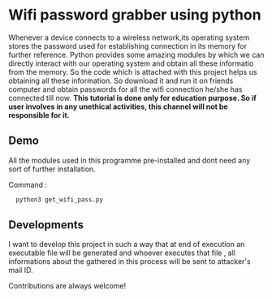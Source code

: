 
# Wifi password grabber using python

Whenever a device connects to a wireless network,its operating system stores the password used for establishing connection in its memory for further reference. Python provides some amazing modules by which we can directly interact with our operating system and obtain all these informatio from the memory. So the code which is attached with this project helps us obtaining all these information. So download it and run it on friends computer and obtain passwords for all the wifi connection he/she has connected till now. __This tutorial is done only for education purpose. So if user involves in any unethical activities, this channel will not be responsible for it.__




## Demo

All the modules used in this programme pre-installed and dont need any sort of further installation.

Command : 
```bash
  python3 get_wifi_pass.py
```


## Developments

I want to develop this project in such a way that at end of execution an executable file will be generated and whoever executes that file , all informations about the gathered in this process will be sent to attacker's mail ID.

Contributions are always welcome!


